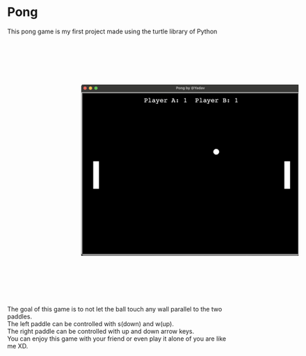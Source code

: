 # Pong
This pong game is my first project made using the turtle library of Python

<img src ="Pong ss.png" align="center"
width="500" hspace="170" vspace="100">

The goal of this game is to not let the ball touch any wall parallel to the two paddles.<br>
The left paddle can be controlled with s(down) and w(up).<br>
The right paddle can be controlled with up and down arrow keys.<br>
You can enjoy this game with your friend or even play it alone of you are like me XD.
